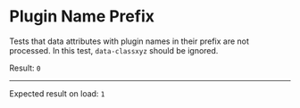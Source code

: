 # Plugin Name Prefix

Tests that data attributes with plugin names in their prefix are not processed. In this test, `data-classxyz` should be ignored.

<div data-classxyz="whatever">
  Result:
  <code id="result" data-text="1">0</code>
  <hr />
  Expected result on load: <code>1</code>
</div>